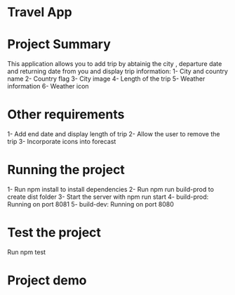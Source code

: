 # Travel App 

# Project Summary
 This application allows you to add trip by abtainig the city , departure date and returning date from you and display trip information:
 1- City and country name
 2- Country flag
 3- City image 
 4- Length of the trip
 5- Weather information
 6- Weather icon

 # Other requirements
 1- Add end date and display length of trip
 2- Allow the user to remove the trip
 3- Incorporate icons into forecast

 # Running the project
 1- Run npm install to install dependencies
 2- Run npm run build-prod to create dist folder
 3- Start the server with npm run start
 4- build-prod: Running on port 8081
 5- build-dev: Running on port 8080

 # Test the project
 Run npm test 

 # Project demo 
 

